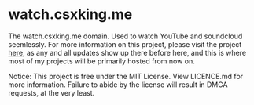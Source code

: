 # watch.csxking.me
The watch.csxking.me domain. Used to watch YouTube and soundcloud seemlessly.
For more information on this project, please visit the project [here](https://git.csxking.me/CSxKING/watch.csxking.me), as any and all updates show up there before here, and this is where most of my projects will be primarily hosted from now on.

Notice: This project is free under the MIT License. View LICENCE.md for more information. Failure to abide by the license will result in DMCA requests, at the very least.
